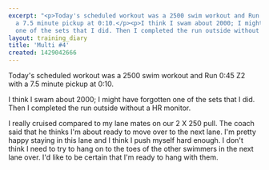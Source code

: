 ```yaml
---
excerpt: "<p>Today's scheduled workout was a 2500 swim workout and Run 0:45 Z2 with
  a 7.5 minute pickup at 0:10.</p><p>I think I swam about 2000; I might have forgotten
  one of the sets that I did. Then I completed the run outside without a HR monitor.</p>"
layout: training_diary
title: 'Multi #4'
created: 1429042666
---
```

<p>Today's scheduled workout was a 2500 swim workout and Run 0:45 Z2 with a 7.5 minute pickup at 0:10.</p><p>I think I swam about 2000; I might have forgotten one of the sets that I did. Then I completed the run outside without a HR monitor.</p><p>I really cruised compared to my lane mates on our 2 X 250 pull. The coach said that he thinks I'm about ready to move over to the next lane. I'm pretty happy staying in this lane and I think I push myself hard enough. I don't think I need to try to hang on to the toes of the other swimmers in the next lane over. I'd like to be certain that I'm ready to hang with them.</p>
